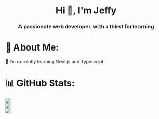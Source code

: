 <h1 align="center">Hi 👋, I'm Jeffy</h1>
<h3 align="center">A passionate web developer, with a thirst for learning</h3>

# 💫 About Me:
🌱 I’m currently learning Next.js and Typescript<br>

# 📊 GitHub Stats:
![](https://github-readme-stats.vercel.app/api?username=jeffigy&theme=dark&hide_border=false&include_all_commits=true&count_private=true)<br/>
![](https://github-readme-streak-stats.herokuapp.com/?user=jeffigy&theme=dark&hide_border=false)<br/>
![](https://github-readme-stats.vercel.app/api/top-langs/?username=jeffigy&theme=dark&hide_border=false&include_all_commits=true&count_private=true&layout=compact)

<!-- Proudly created with GPRM ( https://gprm.itsvg.in ) -->
